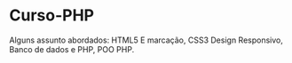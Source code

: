 # Curso-PHP
Alguns assunto abordados:  HTML5 E marcação, CSS3 Design Responsivo, Banco de dados e PHP, POO PHP.


